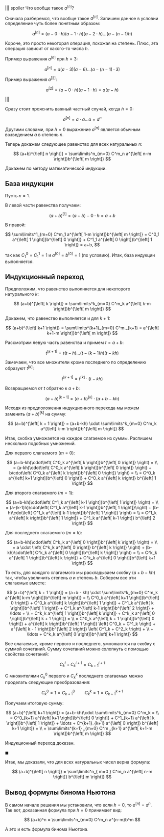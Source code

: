 ||| spoiler Что вообще такое $a^{\left[ n \right]}$?

Сначала разберемся, что вообще такое $a^{\left[ n \right]}$. Запишем данное в условии определение чуть более понятным образом:

$$ a^{\left[ n \right]} = (a-0\cdot h)(a - 1\cdot h)(a-2\cdot h)\ldots(a - (n-1)h) $$

Короче, это просто некоторая операция, похожая на степень. Плюс, эта операция зависит от какого-то числа $h$.

Пример выражения $a^{\left[ n \right]}$ при $h=3$:

$$ a^{\left[ n \right]} = a(a-3)(a-6)\ldots(a-(n-1)\cdot 3) $$

Пример выражения $a^{\left[ 2 \right]}$:

$$ a^{\left[ 2 \right]} = (a-0\cdot h)(a-1\cdot h) = a(a-h) $$

|||

Сразу стоит прояснить важный частный случай, когда $h = 0$:

$$ a^{\left[ n \right]} = a\cdot a\ldots a = a^n $$

Другими словами, при $h=0$ выражение $a^{\left[ n \right]}$ является обычным возведением $a$ в степень $n$.

Теперь докажем следующее равенство для всех натуральных $n$:

$$ (a+b)^{\left[ n \right]} = \sum\limits^n_{m=0} C^m_n a^{\left[ n-m \right]}b^{\left[ m \right]} $$

Докажем по методу математической индукции.

## База индукции

Пусть $n=1$.

В левой части равенства получаем:

$$ (a+b)^{\left[ 1 \right]} = (a+b) - 0\cdot h = a + b $$

В правой:

$$ \sum\limits^1_{m=0} C^m_1 a^{\left[ 1-m \right]}b^{\left[ m \right]} = C^0_1 a^{\left[ 1 \right]}b^{\left[ 0 \right]} + C^1_1 a^{\left[ 0 \right]}b^{\left[ 1 \right]} = a+b, $$

так как $C^0_1 = C^1_1 = 1$ и $a^{\left[ 0 \right]} = b^{\left[ 0 \right]} = 1$ (по условию). Итак, база индукции выполняется.

## Индукционный переход

Предположим, что равенство выполняется для некоторого натурального $k$:

$$ (a+b)^{\left[ k \right]} = \sum\limits^k_{m=0} C^m_k a^{\left[ k-m \right]}b^{\left[ m \right]} $$

Докажем, что равенство выполняется и для $k+1$:

$$ (a+b)^{\left[ k+1 \right]} = \sum\limits^{k+1}_{m=0} C^m _{k+1} = a^{\left[ k+1-m \right]}b^{\left[ m \right]} $$

Рассмотрим левую часть равенства и примем $t=a+b$:

$$ t^{\left[ k + 1 \right]} = t(t-h)\ldots(t-(k-1)h)(t-kh) $$

Замечаем, что все множители кроме последнего по определению образуют $t^{\left[ k \right]}$:

$$ t^{\left[ k + 1 \right]} = t^{\left[ k \right]} \cdot (t-kh) $$

Возвращаемся от $t$ обратно к $a+b$:

$$ (a+b)^{\left[ k + 1 \right]} = (a+b)^{\left[ k \right]} \cdot (a+b-kh) $$

Исходя из предположения индукционного перехода мы можем заменить $(a+b)^{\left[ k \right]}$ на сумму:

$$ (a+b)^{\left[ k + 1 \right]} = (a+b-kh) \cdot \sum\limits^k_{m=0} C^m_k a^{\left[ k-m \right]}b^{\left[ m \right]} $$

Итак, скобка умножается на каждое слагаемое из суммы. Распишем несколько подобных умножений.

Для первого слагаемого ($m=0$):

$$ (a+b-kh)\cdot\left( C^0_k a^{\left[ k \right]}b^{\left[ 0 \right]} \right) = \\ = (a-kh)\cdot\left( C^0_k a^{\left[ k \right]}b^{\left[ 0 \right]} \right) + b\cdot\left( C^0_k a^{\left[ k \right]}b^{\left[ 0 \right]} \right) = \\ = C^0_k a^{\left[ k+1 \right]}b^{\left[ 0 \right]} + C^0_k a^{\left[ k \right]} b^{\left[ 1 \right]} $$

Для второго слагаемого ($m=1$):

$$ (a+b-kh)\cdot\left( C^1_k a^{\left[ k-1 \right]}b^{\left[ 1 \right]} \right) = \\ = (a-(k-1)h)\cdot\left( C^1_k a^{\left[ k-1 \right]}b^{\left[ 1 \right]}\right) + (b-h)\cdot\left( C^1_k a^{\left[ k-1 \right]}b^{\left[ 1 \right]} \right) = \\ = C^1_k a^{\left[ k \right]}b^{\left[ 1 \right]} + C^1_k a^{\left[ k-1 \right]} b^{\left[ 2 \right]} $$

Для последнего слагаемого ($m=k$):

$$ (a+b-kh)\cdot\left( C^k_k a^{\left[ 0 \right]}b^{\left[ k \right]} \right) = \\ = a \cdot \left( C^k_k a^{\left[ 0 \right]} b^{\left[ k \right]} \right) + (b-kh)\cdot\left( C^k_k a^{\left[ 0 \right]}b^{\left[ k \right]} \right) = \\ = C^k_k a^{\left[ 1 \right]}b^{\left[ k \right]} + C^k_k a^{\left[ 0 \right]}b^{\left[ k+1 \right]} $$

То есть, для каждого слагаемого мы раскладываем скобку $(a+b-kh)$ так, чтобы увеличить степень $a$ и степень $b$. Соберем все эти слагаемые вместе:

$$ (a+b)^{\left[ k + 1 \right]} = (a+b - kh) \cdot \sum\limits^k_{m=0} C^m_k a^{\left[ k-m \right]}b^{\left[ m \right]} = \\ C^0_k a^{\left[ k+1 \right]}b^{\left[ 0 \right]} + C^0_k a^{\left[ k \right]}b^{\left[ 1 \right]} + C^1_k a^{\left[ k \right]}b^{\left[ 1 \right]} + C^1_k a^{\left[ k-1 \right]}b^{\left[ 2 \right]} + \ldots + \\ + C^k_k a^{\left[ 1 \right]}b^{\left[ k \right]} + C^k_k a^{\left[ 0 \right]}b^{\left[ k + 1 \right]} = \\ = C^0_k a^{\left[ k + 1 \right]}b^{\left[ 0 \right]} + a^{\left[ k \right]}b^{\left[ 1 \right]} \left( C^0_k + C^1_k \right) + a^{\left[ k - 1 \right]}b^{\left[ 2 \right]} \left( C^1_k + C^2_k \right) + \\ + \ldots + C^k_k a^{\left[ 0 \right]}b^{\left[ k+1 \right]} $$

Все слагаемые, кроме первого и последнего, умножаются на скобку с суммой сочетаний. Сумму сочетаний можно схлопнуть с помощью свойства сочетаний:

$$ C^i_k + C^{i+1}_k = C^{i+1} _{k+1} $$

С множителями $C^0_k$ первого и $C^k_k$ последнего слагаемых можно проделать следующие преобразования:

$$ C^0_k = 1 = C^0_{k+1} \qquad C^k_k = 1 = C^{k+1}_{k+1} $$

Получаем итоговую сумму:

$$ (a+b)^{\left[ k+1 \right]} = (a+b-kh)\cdot \sum\limits^k_{m=0} C^m_k = \\ = C^0_{k+1} a^{\left[ k+1 \right]}b^{\left[ 0 \right]} + C^1_{k+1} a^{\left[ k \right]}b^{\left[ 1 \right]} + \ldots + C^{k+1}_{k+1} a^{\left[ 0 \right]} b^{\left[ k+1 \right]} = \\ = \sum\limits^{k+1} _{m=0} C^m _{k+1} a^{\left[ k+1-m \right]}b^{\left[ m \right]} $$

Индукционный переход доказан.

$\blacksquare$

Итак, мы доказали, что для всех натуральных чисел верна формула:

$$ (a+b)^{\left[ n \right]} = \sum\limits^n_{ m=0 } C^m_n a^{\left[ n-m \right]} b^{\left[ m \right]} $$

## Вывод формулы бинома Ньютона

В самом начале решения мы установили, что если $h=0$, то $a^{\left[ n \right]} = a^n$. Так вот, доказанная формула при $h=0$ принимает вид:

$$ (a+b)^n = \sum\limits^n_{m=0} C^m_n a^{n-m}b^m $$

А это и есть формула бинома Ньютона.